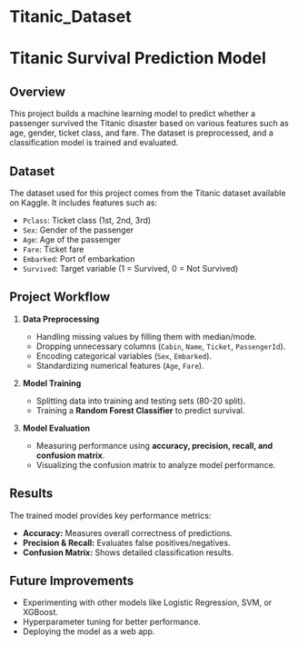 # Titanic_Dataset

# Titanic Survival Prediction Model

## Overview
This project builds a machine learning model to predict whether a passenger survived the Titanic disaster based on various features such as age, gender, ticket class, and fare. The dataset is preprocessed, and a classification model is trained and evaluated.

## Dataset
The dataset used for this project comes from the Titanic dataset available on Kaggle. It includes features such as:
- `Pclass`: Ticket class (1st, 2nd, 3rd)
- `Sex`: Gender of the passenger
- `Age`: Age of the passenger
- `Fare`: Ticket fare
- `Embarked`: Port of embarkation
- `Survived`: Target variable (1 = Survived, 0 = Not Survived)

## Project Workflow
1. **Data Preprocessing**
   - Handling missing values by filling them with median/mode.
   - Dropping unnecessary columns (`Cabin`, `Name`, `Ticket`, `PassengerId`).
   - Encoding categorical variables (`Sex`, `Embarked`).
   - Standardizing numerical features (`Age`, `Fare`).
   
2. **Model Training**
   - Splitting data into training and testing sets (80-20 split).
   - Training a **Random Forest Classifier** to predict survival.
   
3. **Model Evaluation**
   - Measuring performance using **accuracy, precision, recall, and confusion matrix**.
   - Visualizing the confusion matrix to analyze model performance.

## Results
The trained model provides key performance metrics:
- **Accuracy:** Measures overall correctness of predictions.
- **Precision & Recall:** Evaluates false positives/negatives.
- **Confusion Matrix:** Shows detailed classification results.



## Future Improvements
- Experimenting with other models like Logistic Regression, SVM, or XGBoost.
- Hyperparameter tuning for better performance.
- Deploying the model as a web app.




